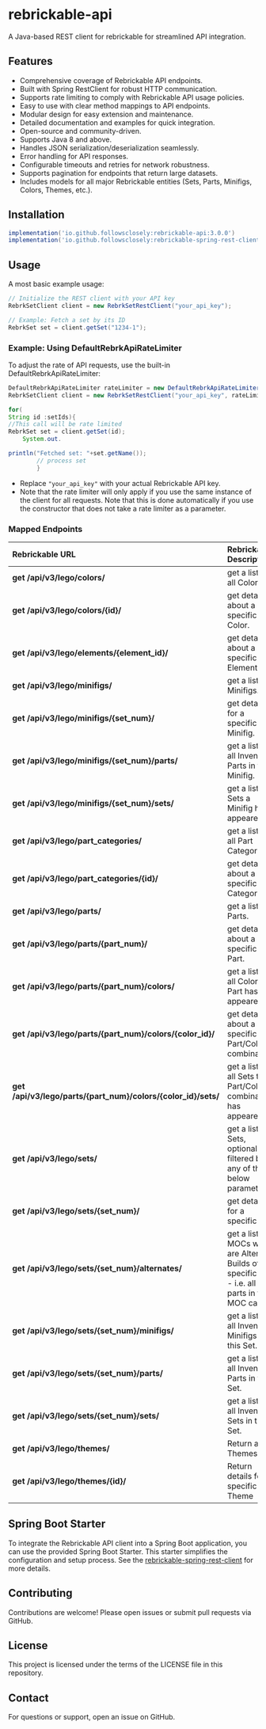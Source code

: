 # rebrickable-api

A Java-based REST client for rebrickable for streamlined API integration.

## Features

- Comprehensive coverage of Rebrickable API endpoints.
- Built with Spring RestClient for robust HTTP communication.
- Supports rate limiting to comply with Rebrickable API usage policies.
- Easy to use with clear method mappings to API endpoints.
- Modular design for easy extension and maintenance.
- Detailed documentation and examples for quick integration.
- Open-source and community-driven.
- Supports Java 8 and above.
- Handles JSON serialization/deserialization seamlessly.
- Error handling for API responses.
- Configurable timeouts and retries for network robustness.
- Supports pagination for endpoints that return large datasets.
- Includes models for all major Rebrickable entities (Sets, Parts, Minifigs, Colors, Themes, etc.).

## Installation

```groovy
implementation('io.github.followsclosely:rebrickable-api:3.0.0')
implementation('io.github.followsclosely:rebrickable-spring-rest-client:3.0.0')
```

## Usage

A most basic example usage:

```java
// Initialize the REST client with your API key
RebrkSetClient client = new RebrkSetRestClient("your_api_key");

// Example: Fetch a set by its ID
RebrkSet set = client.getSet("1234-1");
```

### Example: Using DefaultRebrkApiRateLimiter

To adjust the rate of API requests, use the built-in DefaultRebrkApiRateLimiter:

```java
DefaultRebrkApiRateLimiter rateLimiter = new DefaultRebrkApiRateLimiter(2000); // 2000 ms between requests
RebrkSetClient client = new RebrkSetRestClient("your_api_key", rateLimiter);

for(
String id :setIds){
//This call will be rate limited
RebrkSet set = client.getSet(id);
    System.out.

println("Fetched set: "+set.getName());
        // process set
        }
```

* Replace `"your_api_key"` with your actual Rebrickable API key.
* Note that the rate limiter will only apply if you use the same instance of the client for all requests. Note that
  this is done automatically if you use the constructor that does not take a rate limiter as a parameter.

### Mapped Endpoints

| Rebrickable URL                                               | Rebrickable Description                                                                         | API Details                                                  |
|:--------------------------------------------------------------|:------------------------------------------------------------------------------------------------|:-------------------------------------------------------------|
| **get /api/v3/lego/colors/**                                  | get a list of all Colors.                                                                       | rebrkColorRestClient.getColors();                            |
| **get /api/v3/lego/colors/{id}/**                             | get details about a specific Color.                                                             | rebrkColorRestClient.getColor(1L);                           |
| **get /api/v3/lego/elements/{element_id}/**                   | get details about a specific Element ID.                                                        | rebrkElementRestClient.getElement("4190230");                |
| **get /api/v3/lego/minifigs/**                                | get a list of Minifigs.                                                                         | rebrkMinifigRestClient.getMinifigs(new Query());             |
| **get /api/v3/lego/minifigs/{set_num}/**                      | get details for a specific Minifig.                                                             | rebrkMinifigRestClient.getMinifig("fig-013000");             |
| **get /api/v3/lego/minifigs/{set_num}/parts/**                | get a list of all Inventory Parts in this Minifig.                                              | rebrkElementRestClient.getElementsFromMinifig("fig-004551"); |
| **get /api/v3/lego/minifigs/{set_num}/sets/**                 | get a list of Sets a Minifig has appeared in.                                                   | rebrkSetRestClient.getSetsThatContainMinifig("fig-004551");  |
| **get /api/v3/lego/part_categories/**                         | get a list of all Part Categories.                                                              | rebrkCategoryRestClient.getCategories();                     |
| **get /api/v3/lego/part_categories/{id}/**                    | get details about a specific Part Category.                                                     | rebrkCategoryRestClient.getCategory(1L);                     |
| **get /api/v3/lego/parts/**                                   | get a list of Parts.                                                                            | rebrkPartRestClient.getParts(new Query());                   |
| **get /api/v3/lego/parts/{part_num}/**                        | get details about a specific Part.                                                              | rebrkPartRestClient.getPart("3846");                         |
| **get /api/v3/lego/parts/{part_num}/colors/**                 | get a list of all Colors a Part has appeared in.                                                | rebrkPartRestClient.getPartColors("3846");                   |
| **get /api/v3/lego/parts/{part_num}/colors/{color_id}/**      | get details about a specific Part/Color combination.                                            | N/A                                                          |
| **get /api/v3/lego/parts/{part_num}/colors/{color_id}/sets/** | get a list of all Sets the Part/Color combination has appeared in.                              | rebrkSetClient.getSetsThatContainPartAndColor("3005", "5");  |
| **get /api/v3/lego/sets/**                                    | get a list of Sets, optionally filtered by any of the below parameters.                         | rebrkSetRestClient.getSets(new Query());                     |
| **get /api/v3/lego/sets/{set_num}/**                          | get details for a specific Set.                                                                 | rebrkSetRestClient.getSet("10305-1");                        |
| **get /api/v3/lego/sets/{set_num}/alternates/**               | get a list of MOCs which are Alternate Builds of a specific Set - i.e. all parts in the MOC can | rebrkSetClient.getAlternates("10350-1", new SimpleQuery());  |
| **get /api/v3/lego/sets/{set_num}/minifigs/**                 | get a list of all Inventory Minifigs in this Set.                                               | rebrkSetRestClient.getSet("10305-1", false, true);           |
| **get /api/v3/lego/sets/{set_num}/parts/**                    | get a list of all Inventory Parts in this Set.                                                  | rebrkSetRestClient.getSet("10305-1", true, false);           |
| **get /api/v3/lego/sets/{set_num}/sets/**                     | get a list of all Inventory Sets in this Set.                                                   | N/A                                                          |
| **get /api/v3/lego/themes/**                                  | Return all Themes                                                                               | rebrkThemeRestClient.getThemes();                            |
| **get /api/v3/lego/themes/{id}/**                             | Return details for a specific Theme                                                             | rebrkThemeRestClient.getTheme(186L);                         |

## Spring Boot Starter

To integrate the Rebrickable API client into a Spring Boot application, you can use the provided Spring Boot Starter.
This starter simplifies the configuration and setup process. See the
[rebrickable-spring-rest-client](https://github.com/followsclosely/rebrickable-api/tree/master/rebrickable-spring-boot-starter)
for more details.

## Contributing

Contributions are welcome! Please open issues or submit pull requests via GitHub.

## License

This project is licensed under the terms of the LICENSE file in this repository.

## Contact

For questions or support, open an issue on GitHub.
